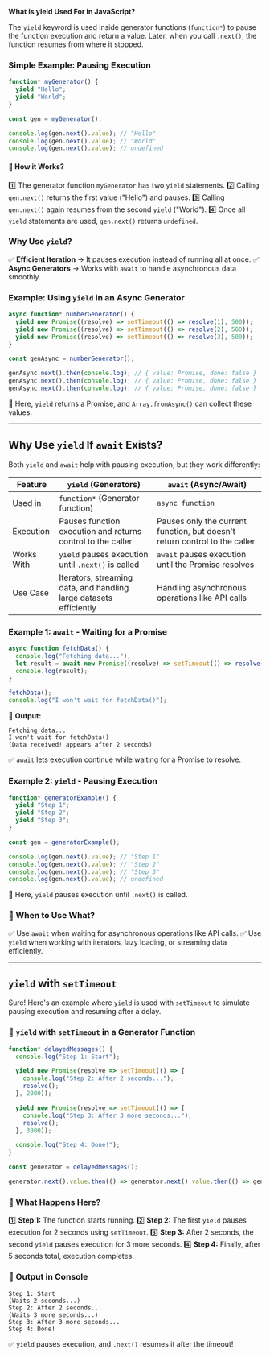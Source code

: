 **What is yield Used For in JavaScript?**

The `yield` keyword is used inside generator functions (`function*`) to pause the function execution and return a value. Later, when you call `.next()`, the function resumes from where it stopped.

### Simple Example: Pausing Execution
```js
function* myGenerator() {
  yield "Hello";
  yield "World";
}

const gen = myGenerator();

console.log(gen.next().value); // "Hello"
console.log(gen.next().value); // "World"
console.log(gen.next().value); // undefined
```

#### 🔹 How it Works?
1️⃣ The generator function `myGenerator` has two `yield` statements.
2️⃣ Calling `gen.next()` returns the first value ("Hello") and pauses.
3️⃣ Calling `gen.next()` again resumes from the second `yield` ("World").
4️⃣ Once all `yield` statements are used, `gen.next()` returns `undefined`.

### Why Use `yield`?
✅ **Efficient Iteration** → It pauses execution instead of running all at once.
✅ **Async Generators** → Works with `await` to handle asynchronous data smoothly.

### Example: Using `yield` in an Async Generator
```js
async function* numberGenerator() {
  yield new Promise((resolve) => setTimeout(() => resolve(1), 500));
  yield new Promise((resolve) => setTimeout(() => resolve(2), 500));
  yield new Promise((resolve) => setTimeout(() => resolve(3), 500));
}

const genAsync = numberGenerator();

genAsync.next().then(console.log); // { value: Promise, done: false }
genAsync.next().then(console.log); // { value: Promise, done: false }
genAsync.next().then(console.log); // { value: Promise, done: false }
```
🔹 Here, `yield` returns a Promise, and `Array.fromAsync()` can collect these values.

---

## Why Use `yield` If `await` Exists?
Both `yield` and `await` help with pausing execution, but they work differently:

| Feature            | `yield` (Generators)  | `await` (Async/Await)  |
|-------------------|----------------------|------------------------|
| Used in          | `function*` (Generator function) | `async function` |
| Execution        | Pauses function execution and returns control to the caller | Pauses only the current function, but doesn't return control to the caller |
| Works With       | `yield` pauses execution until `.next()` is called | `await` pauses execution until the Promise resolves |
| Use Case         | Iterators, streaming data, and handling large datasets efficiently | Handling asynchronous operations like API calls |

### Example 1: `await` - Waiting for a Promise
```js
async function fetchData() {
  console.log("Fetching data...");
  let result = await new Promise((resolve) => setTimeout(() => resolve("Data received!"), 2000));
  console.log(result);
}

fetchData();
console.log("I won't wait for fetchData()");
```
🔹 **Output:**
```
Fetching data...
I won't wait for fetchData()
(Data received! appears after 2 seconds)
```
✅ `await` lets execution continue while waiting for a Promise to resolve.

### Example 2: `yield` - Pausing Execution
```js
function* generatorExample() {
  yield "Step 1";
  yield "Step 2";
  yield "Step 3";
}

const gen = generatorExample();

console.log(gen.next().value); // "Step 1"
console.log(gen.next().value); // "Step 2"
console.log(gen.next().value); // "Step 3"
console.log(gen.next().value); // undefined
```
🔹 Here, `yield` pauses execution until `.next()` is called.

### 🔹 When to Use What?
✅ Use `await` when waiting for asynchronous operations like API calls.
✅ Use `yield` when working with iterators, lazy loading, or streaming data efficiently.

---

## `yield` with `setTimeout`
Sure! Here's an example where `yield` is used with `setTimeout` to simulate pausing execution and resuming after a delay.

### 🔹 `yield` with `setTimeout` in a Generator Function
```js
function* delayedMessages() {
  console.log("Step 1: Start");

  yield new Promise(resolve => setTimeout(() => {
    console.log("Step 2: After 2 seconds...");
    resolve();
  }, 2000));

  yield new Promise(resolve => setTimeout(() => {
    console.log("Step 3: After 3 more seconds...");
    resolve();
  }, 3000));

  console.log("Step 4: Done!");
}

const generator = delayedMessages();

generator.next().value.then(() => generator.next().value.then(() => generator.next()));
```

### 🔹 What Happens Here?
1️⃣ **Step 1:** The function starts running.
2️⃣ **Step 2:** The first `yield` pauses execution for 2 seconds using `setTimeout`.
3️⃣ **Step 3:** After 2 seconds, the second `yield` pauses execution for 3 more seconds.
4️⃣ **Step 4:** Finally, after 5 seconds total, execution completes.

### 🔹 Output in Console
```
Step 1: Start
(Waits 2 seconds...)
Step 2: After 2 seconds...
(Waits 3 more seconds...)
Step 3: After 3 more seconds...
Step 4: Done!
```
✅ `yield` pauses execution, and `.next()` resumes it after the timeout!

